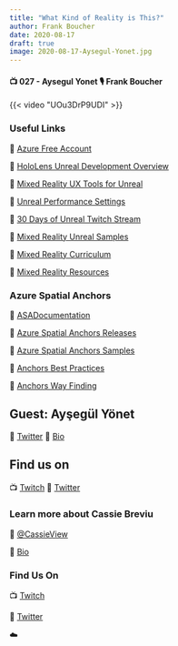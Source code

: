 ```yaml
---
title: "What Kind of Reality is This?"
author: Frank Boucher
date: 2020-08-17
draft: true
image: 2020-08-17-Aysegul-Yonet.jpg
---
```


#### 📺 027 - Aysegul Yonet 🎙️ Frank Boucher

<!--more-->

{{< video "UOu3DrP9UDI" >}}

### Useful Links

🔗 [Azure Free Account](https://bit.ly/ASAFreeAccount)

🔗 [HoloLens Unreal Development Overview](http://bit.ly/HoloLensUnrealDev)

🔗 [Mixed Reality UX Tools for Unreal](https://bit.ly/MRUXToolsUnreal)

🔗 [Unreal Performance Settings](https://bit.ly/UnrealPerformance)

🔗 [30 Days of Unreal Twitch Stream](https://bit.ly/30DaysOfUnreal)

🔗 [Mixed Reality Unreal Samples](https://bit.ly/MixedRealityUnrealSamples)

🔗 [Mixed Reality Curriculum](https://aka.ms/MixedRealityCurriculum)

🔗 [Mixed Reality Resources](https://bit.ly/mixedrealityresources)

### Azure Spatial Anchors

🔗 [ASADocumentation](http://bit.ly/AzureSpatialAnchors)

🔗 [Azure Spatial Anchors Releases](http://bit.ly/ASAReleases)

🔗 [Azure Spatial Anchors Samples](http://bit.ly/AzureSpatialAnchorsSamples)

🔗 [Anchors Best Practices](http://bit.ly/AnchorsBestPractices)

🔗 [Anchors Way Finding](http://bit.ly/AnchorsWayFinding)

## Guest:  Ayşegül Yönet
🔗 [Twitter](https://twitter.com/AysSomething)
🔗 [Bio](https://developer.microsoft.com/en-us/advocates/aysegul-yonet)

## Find us on

📺 [Twitch](https://www.twitch.tv/microsoftdeveloper)
🔗 [Twitter](https://twitter.com/fboucheros)

### Learn more about Cassie Breviu

🔗 [@CassieView](https://twitter.com/cassieview)

🔗 [Bio](https://developer.microsoft.com/en-us/advocates/cassie-breviu)

### Find Us On

📺 [Twitch](https://www.twitch.tv/microsoftdeveloper)

🔗 [Twitter](https://twitter.com/jasonhand)

☁️
